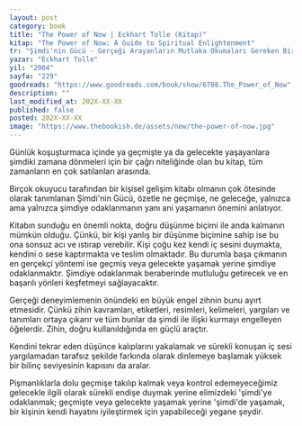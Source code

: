 ```yaml
---
layout: post
category: book
title: "The Power of Now | Eckhart Tolle (Kitap)"
kitap: "The Power of Now: A Guide to Spiritual Enlightenment"
tr: "Şimdi'nin Gücü - Gerçeği Arayanların Mutlaka Okumaları Gereken Bir Kitap"
yazar: "Eckhart Tolle"
yil: "2004"
sayfa: "229"
goodreads: "https://www.goodreads.com/book/show/6708.The_Power_of_Now"
description: ""
last_modified_at: 202X-XX-XX
published: false
posted: 202X-XX-XX
image: "https://www.thebookish.de/assets/new/the-power-of-now.jpg"
---
```


Günlük koşuşturmaca içinde ya geçmişte ya da gelecekte yaşayanlara şimdiki zamana dönmeleri için bir çağrı niteliğinde olan bu kitap, tüm zamanların en çok satılanları arasında.

Birçok okuyucu tarafından bir kişisel gelişim kitabı olmanın çok ötesinde olarak tanımlanan Şimdi'nin Gücü, özetle ne geçmişe, ne geleceğe, yalnızca ama yalnızca şimdiye odaklanmanın yanı ani yaşamanın önemini anlatıyor.

Kitabın sunduğu en önemli nokta, doğru düşünme biçimi ile anda kalmanın mümkün olduğu. Çünkü, bir kişi yanlış bir düşünme biçimine sahip ise bu ona sonsuz acı ve ıstırap verebilir. Kişi çoğu kez kendi iç sesini duymakta, kendini o sese kaptırmakta ve teslim olmaktadır. Bu durumla başa çıkmanın en gerçekçi yöntemi ise geçmiş veya gelecekte yaşamak yerine şimdiye odaklanmaktır. Şimdiye odaklanmak beraberinde mutluluğu getirecek ve en başarılı yönleri keşfetmeyi sağlayacaktır. 

Gerçeği deneyimlemenin önündeki en büyük engel zihnin bunu ayırt etmesidir. Çünkü zihin kavramları, etiketleri, resimleri, kelimeleri, yargıları ve tanımları ortaya çıkarır ve tüm bunlar da şimdi ile ilişki kurmayı engelleyen öğelerdir. Zihin, doğru kullanıldığında en güçlü araçtır. 

Kendini tekrar eden düşünce kalıplarını yakalamak ve sürekli konuşan iç sesi yargılamadan tarafsız şekilde farkında olarak dinlemeye başlamak yüksek bir bilinç seviyesinin kapısını da aralar. 

Pişmanlıklarla dolu geçmişe takılıp kalmak veya kontrol edemeyeceğimiz gelecekle ilgili olarak sürekli endişe duymak yerine elimizdeki 'şimdi'ye odaklanmak; geçmişte veya gelecekte yaşamak yerine 'şimdi'de yaşamak, bir kişinin kendi hayatını iyileştirmek için yapabileceği yegane şeydir.

